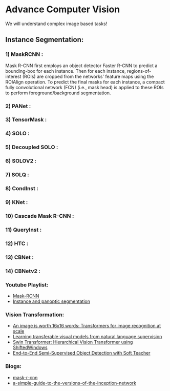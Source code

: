 # Advance Computer Vision

We will understand complex image based tasks!

## Instance Segmentation:

### 1) MaskRCNN : 
Mask R-CNN first employs an object detector Faster R-CNN to predict a bounding-box for each instance. Then for each instance, regions-of-interest (ROIs) are cropped from the networks' feature maps using the ROIAlign operation. To predict the final masks for each instance, a compact fully convolutional network (FCN) (i.e., mask head) is applied to these ROIs to perform foreground/background segmentation.
### 2) PANet :
### 3) TensorMask :
### 4) SOLO :
### 5) Decoupled SOLO :
### 6) SOLOV2 :
### 7) SOLQ :
### 8) CondInst :
### 9) KNet :
### 10) Cascade Mask R-CNN :
### 11) QueryInst :
### 12) HTC :
### 13) CBNet :
### 14) CBNetv2 :

### Youtube Playlist:
* [Mask-RCNN](https://www.youtube.com/watch?v=Ul25zSysk2A&list=PLkRkKTC6HZMxZrxnHUDYSLiPZxiUUFD2C)
* [Instance and panoptic segmentation](https://www.youtube.com/watch?v=LMZI8DDyltQ)

### Vision Transformation:
* [An image is worth 16x16 words: Transformers for image recognition at scale](https://arxiv.org/abs/2010.11929)
* [Learning transferable visual models from natural language supervision](https://arxiv.org/abs/2103.00020)
* [Swin Transformer: Hierarchical Vision Transformer using ShiftedWindows](https://arxiv.org/abs/2103.14030)
* [End-to-End Semi-Supervised Object Detection with Soft Teacher](https://arxiv.org/abs/2106.09018)

### Blogs:
* [mask-r-cnn](https://viso.ai/deep-learning/mask-r-cnn/)
* [a-simple-guide-to-the-versions-of-the-inception-network](https://towardsdatascience.com/a-simple-guide-to-the-versions-of-the-inception-network-7fc52b863202)
